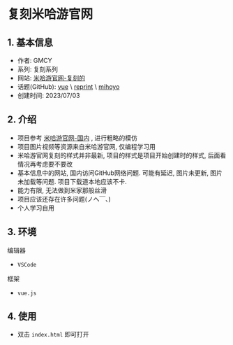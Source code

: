 # 复刻米哈游官网

## 1. 基本信息

- 作者: GMCY
- 系列: 复刻系列
- 网站: [米哈游官网-复刻的](https://gmcy2020.github.io/Reprint-MiHoYo-Web/)
- 话题(GitHub): [vue](https://github.com/topics/vue) \ [reprint](https://github.com/topics/reprint) \ [mihoyo](https://github.com/topics/mihoyo)
- 创建时间: 2023/07/03

## 2. 介绍

- 项目参考 [米哈游官网-国内](https://www.mihoyo.com) , 进行粗略的模仿
- 项目图片视频等资源来自米哈游官网, 仅编程学习用
- 米哈游官网复刻的样式并非最新, 项目的样式是项目开始创建时的样式, 后面看情况再考虑要不要改
- 基本信息中的网站, 国内访问GitHub网络问题. 可能有延迟, 图片未更新, 图片未加载等问题. 项目下载道本地应该不卡.
- 能力有限, 无法做到米家那般丝滑
- 项目应该还存在许多问题(ノへ￣、)
- 个人学习自用

## 3. 环境

编辑器
- `VSCode`

框架
- `vue.js`

## 4. 使用

- 双击 `index.html` 即可打开

